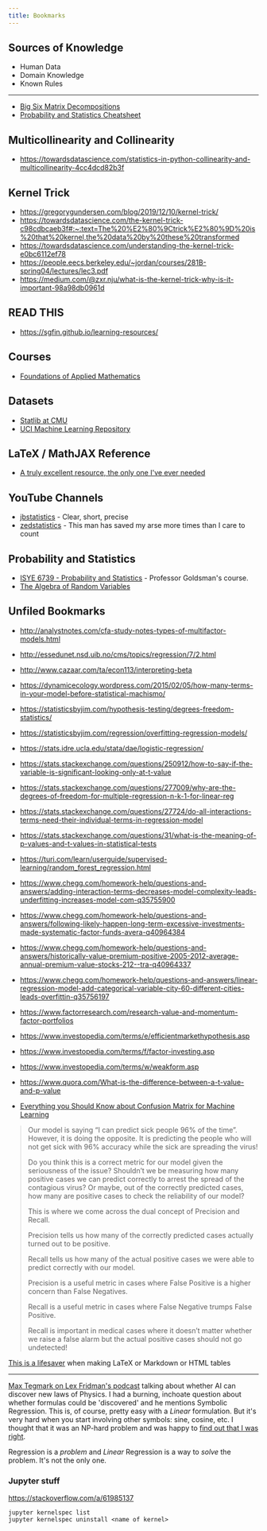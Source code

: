 ```yaml
---
title: Bookmarks
---
```


## Sources of Knowledge

- Human Data
- Domain Knowledge
- Known Rules

---

* [Big Six Matrix Decompositions](https://nhigham.com/2022/05/18/the-big-six-matrix-factorizations/)
* [Probability and Statistics Cheatsheet](http://statistics.zone/)

## Multicollinearity and Collinearity

* https://towardsdatascience.com/statistics-in-python-collinearity-and-multicollinearity-4cc4dcd82b3f

## Kernel Trick

* https://gregorygundersen.com/blog/2019/12/10/kernel-trick/
* https://towardsdatascience.com/the-kernel-trick-c98cdbcaeb3f#:~:text=The%20%E2%80%9Ctrick%E2%80%9D%20is%20that%20kernel,the%20data%20by%20these%20transformed
* https://towardsdatascience.com/understanding-the-kernel-trick-e0bc6112ef78
* https://people.eecs.berkeley.edu/~jordan/courses/281B-spring04/lectures/lec3.pdf
* https://medium.com/@zxr.nju/what-is-the-kernel-trick-why-is-it-important-98a98db0961d

## READ THIS

* https://sgfin.github.io/learning-resources/

## Courses

* [Foundations of Applied Mathematics](https://foundations-of-applied-mathematics.github.io/)

## Datasets

* [Statlib at CMU](http://lib.stat.cmu.edu/datasets/)
* [UCI Machine Learning Repository](https://archive.ics.uci.edu/ml/index.php)

## LaTeX / MathJAX Reference

* [A truly excellent resource, the only one I've ever needed](https://math.meta.stackexchange.com/questions/5020/mathjax-basic-tutorial-and-quick-reference)

## YouTube Channels

* [jbstatistics](https://www.youtube.com/channel/UCiHi6xXLzi9FMr9B0zgoHqA)  - Clear, short, precise
* [zedstatistics](https://www.youtube.com/channel/UC6AVa0vSrCpuskzGDDKz_EQ) - This man has saved my arse more times than I care to count

## Probability and Statistics

* [ISYE 6739 - Probability and Statistics](https://www2.isye.gatech.edu/~sman/courses/6739/) - Professor Goldsman's course.
* [The Algebra of Random Variables](https://en.wikipedia.org/wiki/Algebra_of_random_variables)

## Unfiled Bookmarks

* http://analystnotes.com/cfa-study-notes-types-of-multifactor-models.html
* http://essedunet.nsd.uib.no/cms/topics/regression/7/2.html
* http://www.cazaar.com/ta/econ113/interpreting-beta
* https://dynamicecology.wordpress.com/2015/02/05/how-many-terms-in-your-model-before-statistical-machismo/
* https://statisticsbyjim.com/hypothesis-testing/degrees-freedom-statistics/
* https://statisticsbyjim.com/regression/overfitting-regression-models/
* https://stats.idre.ucla.edu/stata/dae/logistic-regression/
* https://stats.stackexchange.com/questions/250912/how-to-say-if-the-variable-is-significant-looking-only-at-t-value
* https://stats.stackexchange.com/questions/277009/why-are-the-degrees-of-freedom-for-multiple-regression-n-k-1-for-linear-reg
* https://stats.stackexchange.com/questions/27724/do-all-interactions-terms-need-their-individual-terms-in-regression-model
* https://stats.stackexchange.com/questions/31/what-is-the-meaning-of-p-values-and-t-values-in-statistical-tests
* https://turi.com/learn/userguide/supervised-learning/random_forest_regression.html
* https://www.chegg.com/homework-help/questions-and-answers/adding-interaction-terms-decreases-model-complexity-leads-underfitting-increases-model-com-q35755900
* https://www.chegg.com/homework-help/questions-and-answers/following-likely-happen-long-term-excessive-investments-made-systematic-factor-funds-avera-q40964384
* https://www.chegg.com/homework-help/questions-and-answers/historically-value-premium-positive-2005-2012-average-annual-premium-value-stocks-212--tra-q40964337
* https://www.chegg.com/homework-help/questions-and-answers/linear-regression-model-add-categorical-variable-city-60-different-cities-leads-overfittin-q35756197
* https://www.factorresearch.com/research-value-and-momentum-factor-portfolios
* https://www.investopedia.com/terms/e/efficientmarkethypothesis.asp
* https://www.investopedia.com/terms/f/factor-investing.asp
* https://www.investopedia.com/terms/w/weakform.asp
* https://www.quora.com/What-is-the-difference-between-a-t-value-and-p-value


* [Everything you Should Know about Confusion Matrix for Machine Learning](https://www.analyticsvidhya.com/blog/2020/04/confusion-matrix-machine-learning/)

> Our model is saying “I can predict sick people 96% of the time”. However, it is doing the opposite. It is predicting the people who will not get sick with 96% accuracy while the sick are spreading the virus!
>
> Do you think this is a correct metric for our model given the seriousness of the issue? Shouldn’t we be measuring how many positive cases we can predict correctly to arrest the spread of the contagious virus? Or maybe, out of the correctly predicted cases, how many are positive cases to check the reliability of our model?
>
> This is where we come across the dual concept of Precision and Recall.
>
> Precision tells us how many of the correctly predicted cases actually turned out to be positive.
>
> Recall tells us how many of the actual positive cases we were able to predict correctly with our model.
>
> Precision is a useful metric in cases where False Positive is a higher concern than False Negatives.
>
> Recall is a useful metric in cases where False Negative trumps False Positive.
>
> Recall is important in medical cases where it doesn’t matter whether we raise a false alarm but the actual positive cases should not go undetected!

[This is a lifesaver](https://www.tablesgenerator.com/) when making LaTeX or Markdown or HTML tables

---

[Max Tegmark on Lex Fridman's podcast](https://www.youtube.com/watch?v=dinfiuGqoQw) talking about whether AI can discover new laws of Physics. I had a burning, inchoate question about whether formulas could be 'discovered' and he mentions Symbolic Regression. This is, of course, pretty easy with a _Linear_ formulation. But it's very hard when you start involving other symbols: sine, cosine, etc. I thought that it was an NP-hard problem and was happy to [find out that I was right](https://en.wikipedia.org/wiki/Symbolic_regression).

Regression is a _problem_ and _Linear_ Regression is a way to _solve_ the problem. It's not the only one.

### Jupyter stuff

https://stackoverflow.com/a/61985137

```
jupyter kernelspec list
jupyter kernelspec uninstall <name of kernel>
```

